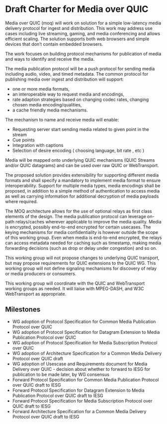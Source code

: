 # Draft Charter for Media over QUIC

Media over QUIC (moq) will work on solution for a simple low-latency 
media delivery protocol for ingest and distribution. 
This work may address use cases including live streaming, gaming, and 
media conferencing and allows efficient scaling. The solution supports 
both web browsers and simple devices that don’t contain embedded browsers. 
 
The work focuses on building protocol mechanisms for publication of media 
and ways to identify and receive the media.

The media publication protocol will be a push protocol for sending 
media including audio, video, and timed metadata.
The common protocol for publishing media over ingest and distribution 
will support:

* one or more media formats, 
* an interoperable way to request media and encodings,
* rate adaption strategies based on changing codec rates, changing chosen media encoding/qualities,  
* a cache friendly media mechanisms. 

The mechanism to name and receive media will enable:

* Requesting server start sending media related to given point in the stream
* Cue points
* Integration with captions
* Selection of desire encoding ( choosing language, bit rate , etc ) 

Media will be mapped onto underlying QUIC mechanisms (QUIC Streams and/or
QUIC datagrams) and can be used over raw QUIC or WebTransport.

The proposed solution provides extensibility for supporting different 
media formats and shall specify a mandatory to implement media format to ensure interoperability. Support for multiple media types, media encodings shall be proposed, in addition to a simple method of authentication to access media as well as carrying information for additional decryption of media payloads where required.
  
The MOQ architecture allows for the use of optional relays as first 
class elements of the design. The media publication protocol can 
leverage on-path relays/caches wherever applicable to improve the 
media quality. Media is encrypted, possibly end-to-end encrypted 
for certain usecases. The keying mechanisms for media confidentiality
is however outside the scope of this working group. Even when media is 
end-to-end encrypted, the relays can access metadata needed for caching
such as timestamp, making media forwarding decisions (such as drop or 
delay under congestion) and so on.
 
This working group will not propose changes to underlying QUIC 
transport, but may propose requirements for QUIC extensions to the QUIC WG. This working group will not define signaling mechanisms for discovery of relay or media producers or consumers. 
 
This working group will coordinate with the QUIC and WebTransport working 
groups as needed. It will liaise with MPEG-DASH, and W3C WebTransport 
as appropriate. 
 
## Milestones

* WG adoption of Protocol Specification for Common Media Publication Protocol over QUIC
* WG adoption of Protocol Specification for Datagram Extension to Media Publication Protocol over QUIC
* WG adoption of Protocol Specification for Media Subscription Protocol over QUIC
* WG adoption of Architecture Specification for a Common Media Delivery Protocol over QUIC draft
* WG adoption of Usescase and Requirements document for Media Delivery over QUIC - decision about whether to forward to IESG for publication to be made later, by WG consensus  
* Forward Protocol Specification for Common Media Publication Protocol over QUIC draft to IESG
* Forward Protocol Specification for Datagram Extension to Media Publication Protocol over QUIC draft to IESG
* Forward Protocol Specification for Media Subscription Protocol over QUIC draft to IESG
* Forward Architecture Specification for a Common Media Delivery Protocol over QUIC draft to IESG
